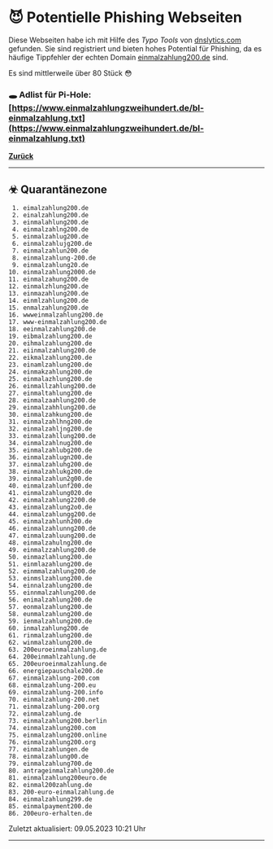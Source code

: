 # 😈 Potentielle Phishing Webseiten

Diese Webseiten habe ich mit Hilfe des *Typo Tools* von [dnslytics.com](https://dnslytics.com/domain-typos) gefunden. Sie sind registriert und bieten hohes Potential für Phishing, da es häufige Tippfehler der echten Domain [einmalzahlung200.de](https://einmalzahlung200.de) sind.

Es sind mittlerweile über 80 Stück 😳

### 🕳 Adlist für Pi-Hole: [https://www.einmalzahlungzweihundert.de/bl-einmalzahlung.txt](https://www.einmalzahlungzweihundert.de/bl-einmalzahlung.txt)

[**Zurück**](/)

---

## ☣ Quarantänezone

```text
 1. eimalzahlung200.de
 2. einalzahlung200.de
 3. einmalahlung200.de
 4. einmalzahlng200.de
 5. einmalzahlug200.de
 6. einmalzahlujg200.de
 7. einmalzahlun200.de
 8. einmalzahlung-200.de
 9. einmalzahlung20.de
10. einmalzahlung2000.de
11. einmalzahung200.de
12. einmalzhlung200.de
13. einmazahlung200.de
14. einmlzahlung200.de
15. enmalzahlung200.de
16. wwweinmalzahlung200.de
17. www-einmalzahlung200.de
18. eeinmalzahlung200.de
19. eibmalzahlung200.de
20. eihmalzahlung200.de
21. eiinmalzahlung200.de
22. eikmalzahlung200.de
23. einamlzahlung200.de
24. einmakzahlung200.de
25. einmalazhlung200.de
26. einmallzahlung200.de
27. einmaltahlung200.de
28. einmalzaahlung200.de
29. einmalzahhlung200.de
30. einmalzahkung200.de
31. einmalzahlhng200.de
32. einmalzahljng200.de
33. einmalzahllung200.de
34. einmalzahlnug200.de
35. einmalzahlubg200.de
36. einmalzahlugn200.de
37. einmalzahluhg200.de
38. einmalzahlukg200.de
39. einmalzahlun2g00.de
40. einmalzahlunf200.de
41. einmalzahlung020.de
42. einmalzahlung2200.de
43. einmalzahlung2o0.de
44. einmalzahlungg200.de
45. einmalzahlunh200.de
46. einmalzahlunng200.de
47. einmalzahluung200.de
48. einmalzahulng200.de
49. einmalzzahlung200.de
50. einmazlahlung200.de
51. einmlazahlung200.de
52. einmmalzahlung200.de
53. einmslzahlung200.de
54. einnalzahlung200.de
55. einnmalzahlung200.de
56. enimalzahlung200.de
57. eonmalzahlung200.de
58. eunmalzahlung200.de
59. ienmalzahlung200.de
60. inmalzahlung200.de
61. rinmalzahlung200.de
62. winmalzahlung200.de
63. 200euroeinmalzahlung.de
64. 200einmahlzahlung.de
65. 200euroeinmalzahlung.de
66. energiepauschale200.de
67. einmalzahlung-200.com
68. einmalzahlung-200.eu
69. einmalzahlung-200.info
70. einmalzahlung-200.net
71. einmalzahlung-200.org
72. einmalzahlung.de
73. einmalzahlung200.berlin
74. einmalzahlung200.com
75. einmalzahlung200.online
76. einmalzahlung200.org
77. einmalzahlungen.de
78. einmalzahlung00.de
79. einmalzahlung700.de
80. antrageinmalzahlung200.de
81. einmalzahlung200euro.de
82. einmal200zahlung.de
83. 200-euro-einmalzahlung.de
84. einmalzahlung299.de
85. einmalpayment200.de
86. 200euro-erhalten.de
```

Zuletzt aktualisiert: 09.05.2023 10:21 Uhr

---

